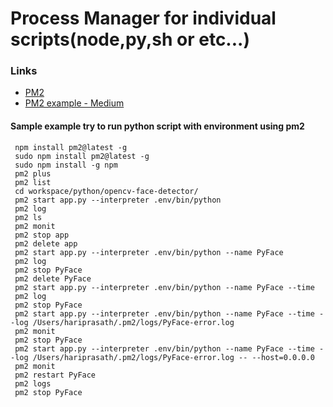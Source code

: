 # Process Manager for individual scripts(node,py,sh or etc...)

### Links
 - [PM2](http://pm2.keymetrics.io/docs/usage/quick-start/)
 - [PM2 example - Medium](https://medium.com/@gokhang1327/deploying-flask-app-with-pm2-on-ubuntu-server-18-04-992dfd808079)
 
#### Sample example try to run python script with environment using pm2
```
 npm install pm2@latest -g
 sudo npm install pm2@latest -g
 sudo npm install -g npm
 pm2 plus
 pm2 list
 cd workspace/python/opencv-face-detector/
 pm2 start app.py --interpreter .env/bin/python
 pm2 log
 pm2 ls
 pm2 monit
 pm2 stop app
 pm2 delete app
 pm2 start app.py --interpreter .env/bin/python --name PyFace
 pm2 log
 pm2 stop PyFace
 pm2 delete PyFace
 pm2 start app.py --interpreter .env/bin/python --name PyFace --time
 pm2 log
 pm2 stop PyFace
 pm2 start app.py --interpreter .env/bin/python --name PyFace --time --log /Users/hariprasath/.pm2/logs/PyFace-error.log
 pm2 monit
 pm2 stop PyFace
 pm2 start app.py --interpreter .env/bin/python --name PyFace --time --log /Users/hariprasath/.pm2/logs/PyFace-error.log -- --host=0.0.0.0
 pm2 monit
 pm2 restart PyFace
 pm2 logs
 pm2 stop PyFace
```
